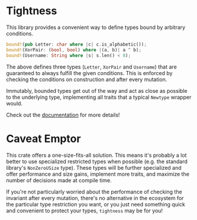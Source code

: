 # Tightness

This library provides a convenient way to define types bound by arbitrary
conditions.

``` rust
bound!(pub Letter: char where |c| c.is_alphabetic());
bound!(XorPair: (bool, bool) where |(a, b)| a ^ b);
bound!(Username: String where |s| s.len() < 8);
```

The above defines three types (`Letter`, `XorPair` and `Username`) that are
guaranteed to always fulfill the given conditions. This is enforced
by checking the conditions on construction and after every mutation.

Immutably, bounded types get out of the way and act as close as possible to the
underlying type, implementing all traits that a typical `Newtype` wrapper would.

Check out the [documentation](./) for more details!

# Caveat Emptor

This crate offers a one-size-fits-all solution. This means it's probably a
lot better to use specialized restricted types when possible (e.g. the standard
library's `NonZeroUSize` type). These types will be further specialized and
offer performance and size gains, implement more traits, and maximize the number
of decisions made at compile time.

If you're not particularly worried about the performance of checking the
invariant after every mutation, there's no alternative in the ecosystem for the
particular type restriction you want, or you just need something quick and
convenient to protect your types, `tightness` may be for you!
